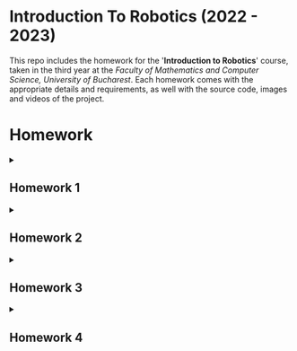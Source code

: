 # Introduction To Robotics (2022 - 2023)
This repo includes the homework for the '**Introduction to Robotics**' course, taken in the third year at the _Faculty of Mathematics and Computer Science, University of Bucharest_. Each homework comes with the appropriate details and requirements, as well with the source code, images and videos of the project.

# Homework

<details>
<summary> <h2> Homework 1 </h2> </summary>

### Description and requirements

The goal of the first homework was to control an RGB led with three different potentiometers, one for each
color (red, green and blue). The control is done digitally, by mapping the values given by the potentiometers
to RGB values, with the help of the Arduino Uno board.

![alt-image](./Homework1/SetupImages/TopView.jpeg)

![alt-image](./Homework1/SetupImages/SideView.jpeg)

Here you can find a demo:
https://youtu.be/HXSdGHb5iEo

</details>


<details>
<summary> <h2> Homework 2 </h2> </summary>
  
### Description and requirements
  
The goal of the second homework was to create a "traffic lights" setup for a crosswalk. There are 2 leds (green and red) for the pedestrians and 3 leds (green, yellow and red) for the cars. The prototype must run through all the 4 stages and simulate a real crosswalk.

  <details>
    <summary> <h3> States </h3> </summary>
    <p> *as written in the laboratory material* </p>
  <p> The system has the following states: <p>
    <ol>
  <li> State 1 (default, reinstated after state 4 ends): green light for cars,
  red light for people, no sounds. Duration: indefinite, changed by
    pressing the button. </li>
  <li> State 2 (initiated by counting down 8 seconds after a button press):
  the light should be yellow for cars, red for people and no sounds.
  Duration: 3 seconds. </li>
  <li> State 3 (initiated after state 2 ends): red for cars, green for people
  and a beeping sound from the buzzer at a constant interval. Duration:
  8 seconds. </li>
  <li> State 4 (initiated after state 3 ends): red for cars, blinking green
  for people and a beeping sound from the buzzer, at a constant interval,
  faster than the beeping in state 3. This state should last 4
  seconds. </li>
    </ol>
  </details>
  
![alt-image](./Homework2/SetupImages/TopView.jpeg)

![alt-image](./Homework2/SetupImages/SideView.jpeg)
  
  Here you can find a demo:
https://youtu.be/PK2Td_nJlBc
    
</details>
  
  
<details>
  <summary> <h2> Homework 3 </h2> </summary>

  <h2> Task requirements </h2>
  
  <h3> Components </h3>
  <ul>
    <li> 1 7-segment display </li>
    <li> 1 joystick </li>
    <li> Resistors </li>
    <li> Wires </li>
  </ul>

  <h3> Description </h3>
  <p> The goal of the third homework was to create a setup with a 7-segment display controlled by a joystick, which can be in one of two states. </p>
  <p> The system has the following states (as written in the laboratory material) : <p>
    <ol>
      <li> 
        State 1 (default, but also initiated after a button press in State
        2): Current position blinking. Can use the joystick to move from
        one position to neighbors. Short pressing the button toggles state
        2. Long pressing the button in state 1 resets the entire display by
        turning all the segments OFF and moving the current position to the
        decimal point (available only in state 1).
      </li>
      <li> 
        State 2 (initiated after a button press in State 1): The current
        segment stops blinking, adopting the state of the segment before
        selection (ON or OFF). Toggling the X (or Y, you chose) axis should
        change the segment state from ON to OFF or from OFF to ON.
        Clicking the joystick should save the segment state and exit back to
        state 1.
      </li>
    </ol>
  
  ## Setup pictures
  - Top View -
  ![alt-image](./Homework3/SetupImages/TopView.jpeg)
  
  - Side View -
  ![alt-image](./Homework3/SetupImages/SideView.jpeg)
  
  ## Functionality demo
  <p> You can find the demo <a href="https://youtu.be/2iRJRtrS0ZI">here</a>.
    
  ## Source code
  <p> You can also find the source code <a href="https://github.com/AlinaGeo/IntroductionToRobotics/blob/main/Homework3/Homework3.ino">here</a>.
  
</details>

<details>
  <summary> <h2> Homework 4 </h2> </summary>

  <h2> Task requirements </h2>
  
  <h3> Components </h3>
  <ul>
    <li> 4 digit 7-segment display </li>
    <li> 1 joystick </li>
    <li> 74hc595 shift register </li>
    <li> Resistors </li>
    <li> Wires </li>
  </ul>

  <h3> Description </h3>
  <p> The goal of the forth homework was to create a setup with 4 digit 7-segment display. With the help of a joystick we can switch between the indivdual displays and change the digit(in hex) that each is showing. </p>
  <p> The system has the following states (as written in the laboratory material) : <p>
    <ol>
      <li>
        First state: you can use a joystick axis to cycle through the 4 digits;
        using the other axis does nothing. A blinking decimal point shows
        the current digit position. When pressing the button, you lock in on
        the selected digit and enter the second state. 
      </li>
      <li>
        Second state: in this state, the decimal point stays always on, no
        longer blinking and you can no longer use the axis to cycle through
        the 4 digits. Instead, using the other axis, you can increment on
        decrement the number on the current digit IN HEX (aka from 0
        to F, as in the lab). Pressing the button again returns you to the
        previous state. Also, keep in mind that when changing the number,
        you must increment it for each joystick movement - it should not
        work continuosly increment if you keep the joystick in one position
        (aka with joyMoved).
      </li>
      <li>
        Reset: toggled by long pressing the button only in the first state.
        When resetting, all the digits go back to 0 and the current position
        is set to the first (rightmost) digit, in the first state.
      </li>
    </ol>
  
  ## Setup pictures
  - Top View -
  ![alt-image](./Homework4/SetupImages/TopView.jpeg)
  
  - TopSide View -
  ![alt-image](./Homework4/SetupImages/TopSideView.jpeg)
  
  ## Functionality demo
  <p> You can find the demo <a href="https://youtu.be/nIjO7VNzrbM">here</a>.
    
  ## Source code
  <p> You can also find the source code <a href="https://github.com/AlinaGeo/IntroductionToRobotics/blob/main/Homework4/Homework4.ino">here</a>.
  
</details>
